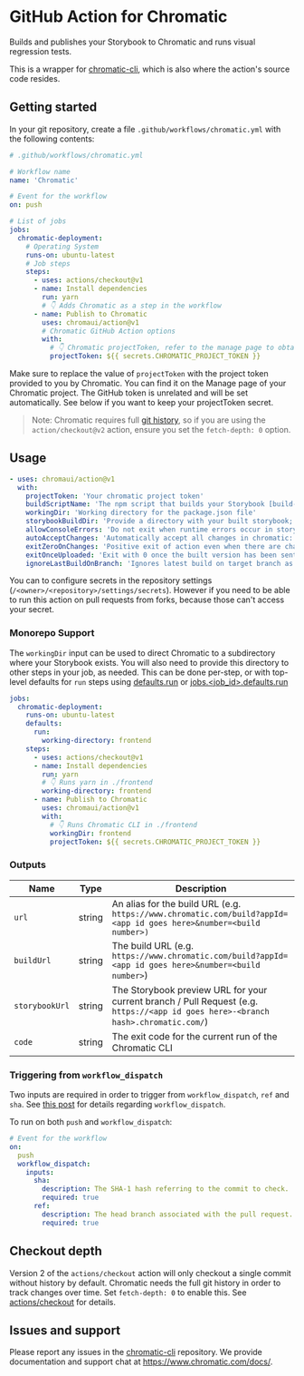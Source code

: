 # GitHub Action for Chromatic

Builds and publishes your Storybook to Chromatic and runs visual regression tests.

This is a wrapper for [chromatic-cli](https://github.com/chromaui/chromatic-cli), which is also where the action's source code resides.

## Getting started

In your git repository, create a file `.github/workflows/chromatic.yml` with the following contents:

```yml
# .github/workflows/chromatic.yml

# Workflow name
name: 'Chromatic'

# Event for the workflow
on: push

# List of jobs
jobs:
  chromatic-deployment:
    # Operating System
    runs-on: ubuntu-latest
    # Job steps
    steps:
      - uses: actions/checkout@v1
      - name: Install dependencies
        run: yarn
        # 👇 Adds Chromatic as a step in the workflow
      - name: Publish to Chromatic
        uses: chromaui/action@v1
        # Chromatic GitHub Action options
        with:
          # 👇 Chromatic projectToken, refer to the manage page to obtain it.
          projectToken: ${{ secrets.CHROMATIC_PROJECT_TOKEN }}
```

Make sure to replace the value of `projectToken` with the project token provided to you by Chromatic. You can find it on the Manage page of your Chromatic project. The GitHub token is unrelated and will be set automatically. See below if you want to keep your projectToken secret.

> Note: Chromatic requires full [git history](#checkout-depth), so if you are using the `action/checkout@v2` action, ensure you set the `fetch-depth: 0` option.

## Usage

```yaml
- uses: chromaui/action@v1
  with:
    projectToken: 'Your chromatic project token'
    buildScriptName: 'The npm script that builds your Storybook [build-storybook]'
    workingDir: 'Working directory for the package.json file'
    storybookBuildDir: 'Provide a directory with your built storybook; use if you've already built your storybook'
    allowConsoleErrors: 'Do not exit when runtime errors occur in storybook'
    autoAcceptChanges: 'Automatically accept all changes in chromatic: boolean or branchname'
    exitZeroOnChanges: 'Positive exit of action even when there are changes: boolean or branchname'
    exitOnceUploaded: 'Exit with 0 once the built version has been sent to chromatic: boolean or branchname'
    ignoreLastBuildOnBranch: 'Ignores latest build on target branch as a baseline if branch is no longer present in history (i.e. branch was rebased): branchname'
```


You can to configure secrets in the repository settings (`/<owner>/<repository>/settings/secrets`). However if you need to be able to run this action on pull requests from forks, because those can't access your secret.

### Monorepo Support

The `workingDir` input can be used to direct Chromatic to a subdirectory where your Storybook exists.  You will also need to provide this directory to other steps in your job, as needed.  This can be done per-step, or with top-level defaults for `run` steps using [defaults.run](https://docs.github.com/en/actions/reference/workflow-syntax-for-github-actions#defaultsrun) or [jobs.<job_id>.defaults.run](https://docs.github.com/en/actions/reference/workflow-syntax-for-github-actions#jobsjob_iddefaultsrun)

```yaml
jobs:
  chromatic-deployment:
    runs-on: ubuntu-latest
    defaults:
      run:
        working-directory: frontend
    steps:
      - uses: actions/checkout@v1
      - name: Install dependencies
        run: yarn
        # 👇 Runs yarn in ./frontend
        working-directory: frontend
      - name: Publish to Chromatic
        uses: chromaui/action@v1
        with:
          # 👇 Runs Chromatic CLI in ./frontend
          workingDir: frontend
          projectToken: ${{ secrets.CHROMATIC_PROJECT_TOKEN }}
```

### Outputs

| Name           | Type   | Description                                                                                                                       |
| -------------- | ------ | --------------------------------------------------------------------------------------------------------------------------------- |
| `url`          | string | An alias for the build URL (e.g. `https://www.chromatic.com/build?appId=<app id goes here>&number=<build number>)`                |
| `buildUrl`     | string | The build URL (e.g. `https://www.chromatic.com/build?appId=<app id goes here>&number=<build number>`)                             |
| `storybookUrl` | string | The Storybook preview URL for your current branch / Pull Request (e.g. `https://<app id goes here>-<branch hash>.chromatic.com/`) |
| `code`         | string | The exit code for the current run of the Chromatic CLI                                                                            |

### Triggering from `workflow_dispatch`

Two inputs are required in order to trigger from `workflow_dispatch`, `ref` and `sha`. See [this post](https://github.blog/changelog/2020-07-06-github-actions-manual-triggers-with-workflow_dispatch/) for details regarding `workflow_dispatch`.

To run on both `push` and `workflow_dispatch`:

```yaml
# Event for the workflow
on:
  push
  workflow_dispatch:
    inputs:
      sha:
        description: The SHA-1 hash referring to the commit to check.
        required: true
      ref:
        description: The head branch associated with the pull request.
        required: true
```

## Checkout depth

Version 2 of the `actions/checkout` action will only checkout a single commit without history by default. Chromatic needs the full git history in order to track changes over time. Set `fetch-depth: 0` to enable this. See [actions/checkout](https://github.com/actions/checkout#readme) for details.

## Issues and support

Please report any issues in the [chromatic-cli](https://github.com/chromaui/chromatic-cli) repository. We provide documentation and support chat at https://www.chromatic.com/docs/.
